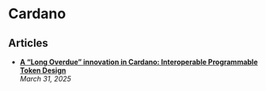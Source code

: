 # Cardano

## Articles
- [**A “Long Overdue” innovation in Cardano: Interoperable Programmable Token Design**](https://www.certik.com/resources/blog/a-long-overdue-innovation-in-cardano-interoperable-programmable-token-design)
  <br/>_March 31, 2025_
